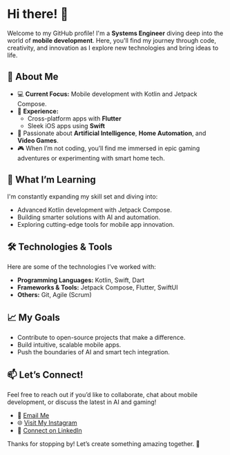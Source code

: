 # Hi there! 👋

Welcome to my GitHub profile! I'm a **Systems Engineer** diving deep into the world of **mobile development**. Here, you'll find my journey through code, creativity, and innovation as I explore new technologies and bring ideas to life.

## 🚀 About Me

- 💻 **Current Focus:** Mobile development with Kotlin and Jetpack Compose.
- 🌟 **Experience:**
  - Cross-platform apps with **Flutter**
  - Sleek iOS apps using **Swift**
- 🤖 Passionate about **Artificial Intelligence**, **Home Automation**, and **Video Games**.
- 🎮 When I’m not coding, you’ll find me immersed in epic gaming adventures or experimenting with smart home tech.

## 🌱 What I’m Learning

I'm constantly expanding my skill set and diving into:
- Advanced Kotlin development with Jetpack Compose.
- Building smarter solutions with AI and automation.
- Exploring cutting-edge tools for mobile app innovation.

## 🛠️ Technologies & Tools

Here are some of the technologies I’ve worked with:

- **Programming Languages:** Kotlin, Swift, Dart
- **Frameworks & Tools:** Jetpack Compose, Flutter, SwiftUI
- **Others:** Git, Agile (Scrum)

## 📈 My Goals

- Contribute to open-source projects that make a difference.
- Build intuitive, scalable mobile apps.
- Push the boundaries of AI and smart tech integration.

## 📫 Let’s Connect!

Feel free to reach out if you’d like to collaborate, chat about mobile development, or discuss the latest in AI and gaming!

- 💌 [Email Me](mailto:jeanquejadatoro@gmail.com)
- 🌐 [Visit My Instagram](https://www.instagram.com/jeancarlos.quejadatoro?igsh=aWJwaWZucDY4d2ti)
- 💼 [Connect on LinkedIn](https://www.linkedin.com/in/jean-carlos-quejada-toro-3b16831b6?utm_source=share&utm_campaign=share_via&utm_content=profile&utm_medium=android_app)

Thanks for stopping by! Let’s create something amazing together. 🚀

